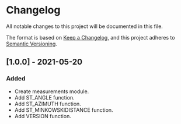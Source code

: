 # Changelog
All notable changes to this project will be documented in this file.

The format is based on [Keep a Changelog](https://keepachangelog.com/en/1.0.0/),
and this project adheres to [Semantic Versioning](https://semver.org/spec/v2.0.0.html).

## [1.0.0] - 2021-05-20

### Added
- Create measurements module.
- Add ST_ANGLE function.
- Add ST_AZIMUTH function.
- Add ST_MINKOWSKIDISTANCE function.
- Add VERSION function.